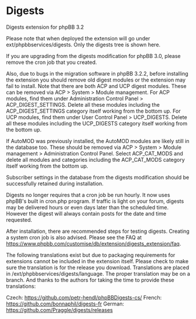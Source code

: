 # Digests
Digests extension for phpBB 3.2

Please note that when deployed the extension will go under ext/phpbbservices/digests. Only the digests tree is shown here.

If you are upgrading from the digests modification for phpBB 3.0, please remove the cron job that you created. 

Also, due to bugs in the migration software in phpBB 3.2.2, before installing the extension you should remove old digest modules or the extension may fail to install. Note that there are both ACP and UCP digest modules. These can be removed via ACP > System > Module management. For ACP modules, find them under Administration Control Panel > ACP_DIGEST_SETTINGS. Delete all these modules including the ACP_DIGEST_SETTINGS category itself working from the bottom up. For UCP modules, find them under User Control Panel > UCP_DIGESTS. Delete all these modules including the UCP_DIGESTS category itself working from the bottom up.

If AutoMOD was previously installed, the AutoMOD modules are likely still in the database too. These should be removed via ACP > System > Module management > Administration Control Panel. Select ACP_CAT_MODS and delete all modules and categories including the ACP_CAT_MODS category itself working from the bottom up.

Subscriber settings in the database from the digests modification should be successfully retained during installation.

Digests no longer requires that a cron job be run hourly. It now uses phpBB's built in cron.php program. If traffic is light on your forum, digests may be delivered hours or even days later than the scheduled time. However the digest will always contain posts for the date and time requested.

After installation, there are recommended steps for testing digests. Creating a system cron job is also advised. Please see the FAQ at https://www.phpbb.com/customise/db/extension/digests_extension/faq.

The following translations exist but due to packaging requirements for extensions cannot be included in the extension itself. Please check to make sure the translation is for the release you download. Translations are placed in /ext/phpbbservices/digests/language. The proper translation may be on a branch. And thanks to the authors for taking the time to provide these translations:

Czech: https://github.com/petr-hendl/phpBBDigests-cs/
French: https://github.com/bonnaphil/digests-fr
German: https://github.com/Praggle/digests/releases
